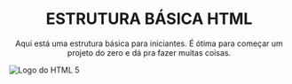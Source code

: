 <h1 align="center"> ESTRUTURA BÁSICA HTML </h1>
<p align="center">Aqui está uma estrutura básica para iniciantes. É ótima para começar um projeto do zero e dá pra fazer muitas coisas.</p>
<p>
<img src="https://user-images.githubusercontent.com/103612874/170153915-fd272ce4-d641-4316-bd2f-beeefb4d0ef1.png" alt="Logo do HTML 5" align="middle">
